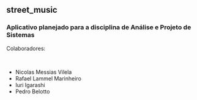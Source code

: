 <h2>street_music</h2>
<h3>Aplicativo planejado para a disciplina de Análise e Projeto de Sistemas</h3>
<p>Colaboradores:</p>
</br>
<ul>
  <li>Nicolas Messias Vilela</li>
  <li>Rafael Lammel Marinheiro</li>
  <li>Iuri Igarashi</li>
  <li>Pedro Belotto</li>
</ul>  
